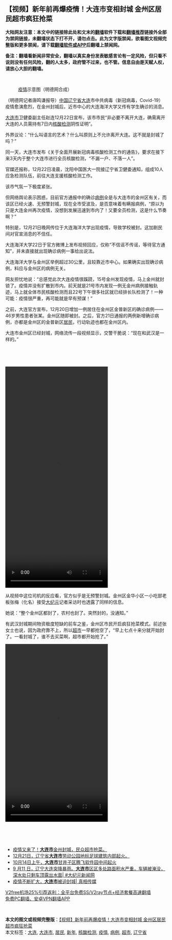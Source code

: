  <h2>【视频】新年前再爆疫情！大连市变相封城 金州区居民超市疯狂抢菜</h2> <p class="notice"><b>大陆网友注意：本文中的链接除此处和文末的<a href="https://github.com/bannedbook/fanqiang" >翻墙</a>软件下载和<a href="https://github.com/killgcd/justmysocks/blob/master/README.md">翻墙推荐</a>链接外全部为禁网链接，未翻墙状态下打不开，请勿点击。此为文字版禁闻，欲看图文视频完整版和更多禁闻，请下载<a href="https://github.com/bannedbook/fanqiang">翻墙软件或APP</a>后翻墙上禁闻网。</p><p>备注：翻墙看新闻非常安全，翻墙以真实身份发表敏感言论有一定风险，但只看不说则没有任何风险，翻的人太多，政府管不过来，也不管。信息自由是天赋人权，请放心大胆的翻墙。</b></p>  <div class="entry"> <br /> <figure><figcaption class="wp-caption-text"><a href="https://www.bannedbook.org/bnews/tag/%E7%96%AB%E6%83%85/" class="st_tag internal_tag" rel="tag" title="标签 疫情 下的日志">疫情</a>示意图（明德网合成）</figcaption></figure> <p>（明德网记者唐鸣谦报导）<span class='wp_keywordlink_affiliate'><a href="https://www.bannedbook.org/" title="中国" target="_blank">中国</a></span><a href="https://www.bannedbook.org/bnews/tag/%E8%BE%BD%E5%AE%81%E7%9C%81/" class="st_tag internal_tag" rel="tag" title="标签 辽宁省 下的日志">辽宁省</a><a href="https://www.bannedbook.org/bnews/tag/%e5%a4%a7%e8%bf%9e/" class="st_tag internal_tag" rel="tag" title="标签 大连 下的日志">大连</a>市中共病毒（新冠病毒，Covid-19）疫情愈演愈烈，在金州封城后，近市中心的大连海洋大学又传有学生确诊的消息。</p> <p><a href="https://www.bannedbook.org/bnews/tag/%E5%A4%A7%E8%BF%9E%E5%B8%82/" class="st_tag internal_tag" rel="tag" title="标签 大连市 下的日志">大连市</a>卫健委副主任赵连12月22日宣布，该市市民“非必要不离开大连，确需离开大连的人员需持有7日内<a href="https://www.bannedbook.org/bnews/tag/%E6%A0%B8%E9%85%B8%E6%A3%80%E6%B5%8B/" class="st_tag internal_tag" rel="tag" title="标签 核酸检测 下的日志">核酸检测</a>阴性证明”。</p> <p>外界议论：“什么叫语言的艺术？什么叫原则上不允许离开大连。这不就是封城了吗？”</p> <p>同一天，大连市发布《关于全面开展新冠病毒核酸检测工作的通告》，要求在接下来3天内于整个大连市进行全员核酸检测，“不漏一户、不落一人”。</p> <p>官媒还报称，12月22日凌晨，沈阳中国医大一院接辽宁省卫健委通知，组成10人应急检测队伍，前往大连支援核酸检测工作。</p> <p>该市气氛一下极度紧张。</p>  <p>但网络舆论表示困惑，目前官方通报中的确诊<a href="https://www.bannedbook.org/bnews/tag/%E7%97%85%E4%BE%8B/" class="st_tag internal_tag" rel="tag" title="标签 病例 下的日志">病例</a>全是与大连市的金州区有关，而该区已经火速、无预警封城，现在全市受波及，是否意味着有瞒报病例，“原以为只是大连金州再次疫情，没想到发展迅速到市内了！又要全员检测，这是什么节奏啊？”</p> <p>特别是，12月21日晚网传位于大连海洋大学出现疫情，导致学校被封。这加剧民间对官宣消息的不信任。</p> <p>大连海洋大学22日于官方微博上发布视频回应，仅称“不信谣不传谣，等待官方通知”，并未直接就出现确诊病例一事给出说法。</p> <p>大连海洋大学与金州区举例超过30公里，且较靠近市中心。如果确实出现确诊病例，料应与金州区的病例无关。</p> <p>网友担忧地说：“总感觉此次大连疫情很蹊跷，15号金州发现疫情，马上金州就封锁了。疫情并没有扩散到市内。前天就是21号市内发现一例无金州病例接触轨迹，马上就全体市民核酸检测而且22号下午很多社区就已经排长队检测了！一种可能：疫情很严重，再可能就是早有预谋！”</p> <p></p>  <p>之前，大连官方宣布，12月20日增加一例居住在金州区金普新区的确诊病例——46岁男性患者张某。金州区随即被封。之后，官方21日通报的两例新增确诊病例，亦都是金州区的金普新区<a href="https://www.bannedbook.org/bnews/tag/%E5%B1%85%E6%B0%91/" class="st_tag internal_tag" rel="tag" title="标签 居民 下的日志">居民</a>，行动轨迹也都在金州区内。</p> <p>大连市金州区已经封城，网络流传一段视频显示，交警干脆说：“现在和武汉是一样的。”</p> <p>&nbsp;</p> <p>&nbsp;</p> <p>  <video class="wp-video-shortcode" id="video-19508-1" width="320" height="692" preload="metadata" controls="controls"><source type="video/mp4" src="https://upload-images-bucket-v64rleca837do.s3.eu-west-1.amazonaws.com/wp-content/uploads/2020/12/23042256/%E5%A4%A7%E8%BF%9E%E5%B0%81%E5%9F%8E%E4%BA%86.mp4?_=1"/>https://upload-images-bucket-v64rleca837do.s3.eu-west-1.amazonaws.com/wp-content/uploads/2020/12/23042256/%E5%A4%A7%E8%BF%9E%E5%B0%81%E5%9F%8E%E4%BA%86.mp4</video> </p> <p>从视频中这位司机的反应看，官方似乎是无预警封城。金州区金华小区一小吃部老板张梅（化名）接受<span class='wp_keywordlink_affiliate'><a href="http://www.epochtimes.com/" title="大纪元" target="_blank">大纪元</a></span>记者采访时也透露了同样的信息。</p>  <p>她说：“整个金州区都封了，农村也封了。突然封的，没通知。”</p> <p>有武汉封城期间物资极度短缺的前车之鉴，金州区市民开启疯狂抢菜模式。前述张女士也说，因为政府靠不上，所以<a href="https://www.bannedbook.org/bnews/tag/%e8%b6%85%e5%b8%82/" class="st_tag internal_tag" rel="tag" title="标签 超市 下的日志">超市</a>一早都抢空了，“早上七点十来分就开始封了。一看封城了，谁不去买菜啊，超市都开始抢了。”</p> <p> <video class="wp-video-shortcode" id="video-19508-2" width="320" height="556" preload="metadata" controls="controls"><source type="video/mp4" src="https://upload-images-bucket-v64rleca837do.s3.eu-west-1.amazonaws.com/wp-content/uploads/2020/12/23045254/%E5%A4%A7%E8%BF%9E%E9%87%91%E5%B7%9E%E5%B0%81%E5%9F%8E-%E5%B8%82%E6%B0%91%E7%96%AF%E7%8B%82%E6%8A%A2%E8%8F%9C-.mp4?_=2"/>https://upload-images-bucket-v64rleca837do.s3.eu-west-1.amazonaws.com/wp-content/uploads/2020/12/23045254/%E5%A4%A7%E8%BF%9E%E9%87%91%E5%B7%9E%E5%B0%81%E5%9F%8E-%E5%B8%82%E6%B0%91%E7%96%AF%E7%8B%82%E6%8A%A2%E8%8F%9C-.mp4</video> </p> <p>&nbsp;</p> <p>&nbsp;</p> <ul class='op-related-articles' title='相关阅读'> <li><a href='https://www.bannedbook.org/bnews/bannedvideo/20201222/1452745.html' target='_blank'>疫情又来了！<b>大连市</b>金州封城，民众超市抢菜。</a></li> <li><a href='https://www.bannedbook.org/bnews/bannedvideo/20201221/1452154.html' target='_blank'>12月21日，辽宁省<b>大连市</b>劳动公园地标足球建筑内部起火。</a></li> <li><a href='https://www.bannedbook.org/bnews/bannedvideo/20201015/1414192.html' target='_blank'>10月14日上午，<b>大连市</b>甘井子区腾飞软件园中间起火</a></li> <li><a href='https://www.bannedbook.org/bnews/bannedvideo/20200912/1395351.html' target='_blank'>9 月11 日，辽宁大连突降暴雨。<b>大连市</b>区区多处路面积水严重，车辆被淹没，深水处只剩车顶露出水面| #大纪元新闻网</a></li> <li><a href='https://www.bannedbook.org/bnews/bannedvideo/20200727/1367038.html' target='_blank'>疫情不断扩大，<b>大连市</b>被迫封城| 真相传媒</a></li> </ul> <p class="texttj"> <a href="https://github.com/bannedbook/fanqiang/wiki/V2ray%E6%9C%BA%E5%9C%BA" target="_blank">V2free机场25%引荐返利：全平台免费SS/V2ray节点+经济套餐高速翻墙</a><br/> <a href="https://github.com/bannedbook/fanqiang/wiki/%E7%A6%81%E9%97%BB%E7%BD%91%E5%AE%89%E5%8D%93%E7%BF%BB%E5%A2%99%E6%96%B0%E9%97%BBAPP" target="_blank">免费PC翻墙、安卓VPN翻墙APP</a></p><p>&nbsp;</p> <a name='sharetosocial'></a>       <div><b>本文的图文或视频完整版</b>：<a href='https://www.bannedbook.org/bnews/comments/20201223/1453392.html'>【视频】新年前再爆疫情！大连市变相封城 金州区居民超市疯狂抢菜</a></div>  </div><!--END ENTRY--> <div class="postfooter"> <div>本文标签：<a href="https://www.bannedbook.org/bnews/tag/%e5%a4%a7%e8%bf%9e/" rel="tag">大连</a>, <a href="https://www.bannedbook.org/bnews/tag/%E5%A4%A7%E8%BF%9E%E5%B8%82/" rel="tag">大连市</a>, <a href="https://www.bannedbook.org/bnews/tag/%E5%B1%85%E6%B0%91/" rel="tag">居民</a>, <a href="https://www.bannedbook.org/bnews/tag/%E6%96%B0%E5%B9%B4/" rel="tag">新年</a>, <a href="https://www.bannedbook.org/bnews/tag/%E6%A0%B8%E9%85%B8%E6%A3%80%E6%B5%8B/" rel="tag">核酸检测</a>, <a href="https://www.bannedbook.org/bnews/tag/%E7%96%AB%E6%83%85/" rel="tag">疫情</a>, <a href="https://www.bannedbook.org/bnews/tag/%E7%97%85%E4%BE%8B/" rel="tag">病例</a>, <a href="https://www.bannedbook.org/bnews/tag/%e8%b6%85%e5%b8%82/" rel="tag">超市</a>, <a href="https://www.bannedbook.org/bnews/tag/%E8%BE%BD%E5%AE%81%E7%9C%81/" rel="tag">辽宁省</a></div>  </div><!--END POSTFOOTER--> 